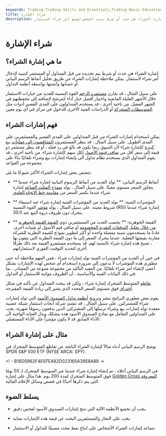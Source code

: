 ```yaml
---
keywords: Trading,Trading Skills and Essentials,Trading Basic Education,Trading Skills
title: شراء الإشارة
description: إشارة الشراء هي حدث أو شرط ينبه الشخص لوضع أمر شراء لاستثمار.
---
```


# شراء الإشارة
## ما هي إشارة الشراء؟

إشارة الشراء هي حدث أو شرط يتم تحديده من قبل المتداول أو المستثمر كتنبيه لإدخال أمر شراء لاستثمار. يمكن ملاحظة إشارات الشراء عن طريق تحليل أنماط الرسم البياني أو حسابها وأتمتتها بواسطة أنظمة التداول.

على سبيل المثال ، قد يقارن [مستثمرو الزخم](/momentum_investing) القوة النسبية للعديد من خيارات الاستثمار خلال الأشهر القليلة الماضية واختيار أفضل خيار أداء كمرشح لإضافته إلى محفظتهم في الشهر المقبل. من ناحية أخرى ، قد يستخدم المتداولون على المدى القصير أدوات مثل [المتوسطات المتحركة](/movingaverage) أو الدراسات الفنية الأخرى للدخول في مركز في أي يوم معين.

## فهم إشارات الشراء

يمكن استخدام إشارات الشراء من قبل المتداولين على المدى القصير والمستثمرين على المدى الطويل. على سبيل المثال ، قد ينظر المستثمرون [المتناقضون إلى عمليات](/contrarian) [بيع كبيرة](/sell-off) كإشارة شراء لأن السوق ربما يكون قد بالغ في رد فعله ، أو قد ينظر مستثمر ذو قيمة إلى سعر أقل من [صافي قيمة الأصول](/nav) لكل سهم كإشارة شراء. من ناحية أخرى ، قد يقوم المتداول الذي يستخدم نظام تداول آلي بإنشاء إشارات بيع وشراء تلقائيًا بناءً على مجموعة من القواعد.

تتضمن بعض إشارات الشراء الأكثر شيوعًا ما يلي:

- ** أنماط الرسم البياني: ** تولد العديد من أنماط الرسوم البيانية إشارة شراء عندما يتجاوز السعر مستوى معينًا. على سبيل المثال ، يولد [نموذج المثلث الصاعد](/ascendingtriangle) إشارة شراء عندما يكسر السعر من [مقاومة خط الاتجاه العلوي](/resistance).

- ** المؤشرات الفنية: ** تولد العديد من المؤشرات الفنية إشارة شراء عند استيفاء شروط معينة. على سبيل المثال ، يولد [مؤشر](/rsi) القوة النسبية (RSI) إشارة شراء عندما يتحرك دون ظروف ذروة البيع عند 30.0.

- ** القيمة الجوهرية: ** يحسب العديد من المستثمرين ذوي [القيمة القيمة الجوهرية من خلال تحليل](/intrinsicvalue) [التدفقات النقدية المخصومة](/dcf) أو صافي قيم الأصول أو تقنيات أخرى. عادةً ما يستخدمون نسبة مفضلة واحدة أو أكثر لتطوير نموذج للقيمة النظرية للشركة مقارنة بقيمتها الفعلية. عندما يتحرك السعر إلى ما دون القيمة النظرية التي يثقون بها ، تصبح هذه إشارة شراء بالنسبة لهم. قد يستخدم مستثمرو القيمة بعد ذلك طرقًا أخرى لتحديد التوقيت الفوري لاستثماراتهم.

في حين أن العديد من المؤشرات الفنية تولد إشارات شراء ، فمن المهم ملاحظة أنه حتى مطوري هذه المؤشرات لا يدعون إلى ضرورة استخدام أي شخص لهذه الإشارات بشكل أعمى لإنشاء أمر شراء تلقائيًا. من المفيد التأكيد من مجموعة متنوعة من المصادر ، بما في ذلك البيانات الفنية والأساسية ، أن الظروف مواتية للاستثمار أو التداول.

[تقاطع](/crossover) المتوسط المتحرك إشارة شراء ، ولكن قد يبحث المتداول عن تأكيد في شكل [اختراق](/breakout) فوق مستوى السعر المحدد الذي يشير إلى زيادة القيمة المقترحة.

يقوم بعض مطوري البرامج بنشر وترويج [أنظمة تداول الصندوق الأسود](/blackbox) التي تولد إشارات شراء للمشتركين. على سبيل المثال ، قد تنشئ شركة أبحاث استثمار شبكة عصبية معقدة تولد إشارات بيع وشراء ترسلها إلى المشتركين الذين يدفعون رسومًا شهرية. يجب على المتداولين التعامل مع نماذج الصندوق الأسود هذه بتشكك وبذل العناية الواجبة لأن الأداء السابق قد لا يكون مؤشراً على الأداء المستقبلي.

## مثال على إشارة الشراء

يوضح الرسم البياني أدناه مثالاً لإشارة الشراء الناتجة عن تقاطع المتوسط المتحرك في SPDR S&P 500 ETF (NYSE ARCA: SPY).

<! - B16D5962F4E97EA82D023165A3958A88 ->

في الرسم البياني أعلاه ، تم إنشاء إشارة شراء عندما عبر المتوسط المتحرك لـ 50 يومًا فوق المتوسط المتحرك لمدة 200 يوم. هذا مثال على إشارة [Golden Cross المعروفة](/goldencross) التي يتم ذكرها أحيانًا في قصص وسائل الإعلام المالية.

## يسلط الضوء

- يجب أن تخضع الأنظمة الآلية التي تنتج إشارات الصندوق الأسود لفحص دقيق.

- يجب على التجار والمستثمرين البحث عن قيمة هذه الإشارات بعناية.

- تساعد إشارات الشراء الأشخاص على اتباع نمط محدد مسبقًا للتداول أو الاستثمار.

